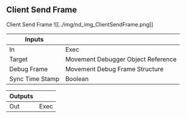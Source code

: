 ## Client Send Frame
Client Send Frame
![[../img/nd_img_ClientSendFrame.png]]

|Inputs||
|--|--|
| In | Exec |
| Target | Movement Debugger Object Reference |
| Debug Frame | Movement Debug Frame Structure |
| Sync Time Stamp | Boolean |

|Outputs||
|--|--|
| Out | Exec |
